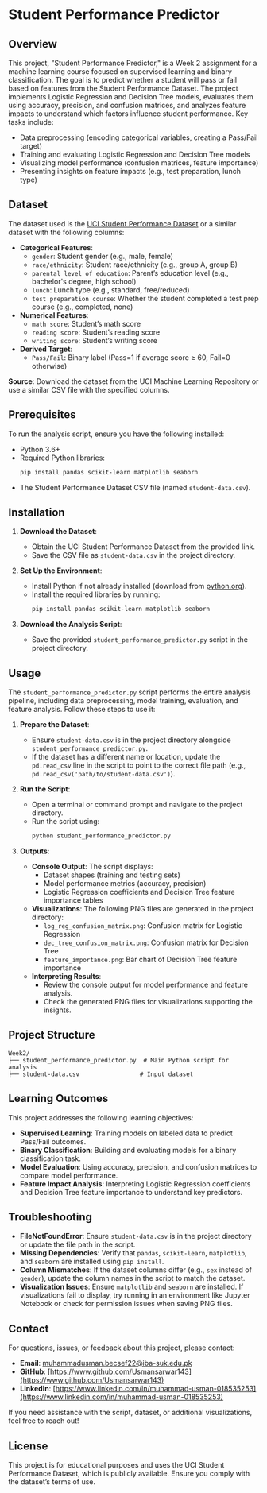 # Student Performance Predictor

## Overview
This project, "Student Performance Predictor," is a Week 2 assignment for a machine learning course focused on supervised learning and binary classification. The goal is to predict whether a student will pass or fail based on features from the Student Performance Dataset. The project implements Logistic Regression and Decision Tree models, evaluates them using accuracy, precision, and confusion matrices, and analyzes feature impacts to understand which factors influence student performance. Key tasks include:

- Data preprocessing (encoding categorical variables, creating a Pass/Fail target)
- Training and evaluating Logistic Regression and Decision Tree models
- Visualizing model performance (confusion matrices, feature importance)
- Presenting insights on feature impacts (e.g., test preparation, lunch type)

## Dataset
The dataset used is the [UCI Student Performance Dataset](https://archive.ics.uci.edu/ml/datasets/Student+Performance) or a similar dataset with the following columns:

- **Categorical Features**:
  - `gender`: Student gender (e.g., male, female)
  - `race/ethnicity`: Student race/ethnicity (e.g., group A, group B)
  - `parental level of education`: Parent’s education level (e.g., bachelor's degree, high school)
  - `lunch`: Lunch type (e.g., standard, free/reduced)
  - `test preparation course`: Whether the student completed a test prep course (e.g., completed, none)
- **Numerical Features**:
  - `math score`: Student’s math score
  - `reading score`: Student’s reading score
  - `writing score`: Student’s writing score
- **Derived Target**:
  - `Pass/Fail`: Binary label (Pass=1 if average score ≥ 60, Fail=0 otherwise)

**Source**: Download the dataset from the UCI Machine Learning Repository or use a similar CSV file with the specified columns.

## Prerequisites
To run the analysis script, ensure you have the following installed:

- Python 3.6+
- Required Python libraries:
  ```bash
  pip install pandas scikit-learn matplotlib seaborn
  ```
- The Student Performance Dataset CSV file (named `student-data.csv`).

## Installation
1. **Download the Dataset**:
   - Obtain the UCI Student Performance Dataset from the provided link.
   - Save the CSV file as `student-data.csv` in the project directory.

2. **Set Up the Environment**:
   - Install Python if not already installed (download from [python.org](https://www.python.org)).
   - Install the required libraries by running:
     ```bash
     pip install pandas scikit-learn matplotlib seaborn
     ```

3. **Download the Analysis Script**:
   - Save the provided `student_performance_predictor.py` script in the project directory.

## Usage
The `student_performance_predictor.py` script performs the entire analysis pipeline, including data preprocessing, model training, evaluation, and feature analysis. Follow these steps to use it:

1. **Prepare the Dataset**:
   - Ensure `student-data.csv` is in the project directory alongside `student_performance_predictor.py`.
   - If the dataset has a different name or location, update the `pd.read_csv` line in the script to point to the correct file path (e.g., `pd.read_csv('path/to/student-data.csv')`).

2. **Run the Script**:
   - Open a terminal or command prompt and navigate to the project directory.
   - Run the script using:
     ```bash
     python student_performance_predictor.py
     ```

3. **Outputs**:
   - **Console Output**: The script displays:
     - Dataset shapes (training and testing sets)
     - Model performance metrics (accuracy, precision)
     - Logistic Regression coefficients and Decision Tree feature importance tables
   - **Visualizations**: The following PNG files are generated in the project directory:
     - `log_reg_confusion_matrix.png`: Confusion matrix for Logistic Regression
     - `dec_tree_confusion_matrix.png`: Confusion matrix for Decision Tree
     - `feature_importance.png`: Bar chart of Decision Tree feature importance
   - **Interpreting Results**:
     - Review the console output for model performance and feature analysis.
     - Check the generated PNG files for visualizations supporting the insights.

## Project Structure
```
Week2/
├── student_performance_predictor.py  # Main Python script for analysis
├── student-data.csv                 # Input dataset
```

## Learning Outcomes
This project addresses the following learning objectives:
- **Supervised Learning**: Training models on labeled data to predict Pass/Fail outcomes.
- **Binary Classification**: Building and evaluating models for a binary classification task.
- **Model Evaluation**: Using accuracy, precision, and confusion matrices to compare model performance.
- **Feature Impact Analysis**: Interpreting Logistic Regression coefficients and Decision Tree feature importance to understand key predictors.

## Troubleshooting
- **FileNotFoundError**: Ensure `student-data.csv` is in the project directory or update the file path in the script.
- **Missing Dependencies**: Verify that `pandas`, `scikit-learn`, `matplotlib`, and `seaborn` are installed using `pip install`.
- **Column Mismatches**: If the dataset columns differ (e.g., `sex` instead of `gender`), update the column names in the script to match the dataset.
- **Visualization Issues**: Ensure `matplotlib` and `seaborn` are installed. If visualizations fail to display, try running in an environment like Jupyter Notebook or check for permission issues when saving PNG files.

## Contact
For questions, issues, or feedback about this project, please contact:

- **Email**: muhammadusman.becsef22@iba-suk.edu.pk
- **GitHub**: [https://www.github.com/Usmansarwar143](https://www.github.com/Usmansarwar143)
- **LinkedIn**: [https://www.linkedin.com/in/muhammad-usman-018535253](https://www.linkedin.com/in/muhammad-usman-018535253)

If you need assistance with the script, dataset, or additional visualizations, feel free to reach out!

## License
This project is for educational purposes and uses the UCI Student Performance Dataset, which is publicly available. Ensure you comply with the dataset’s terms of use.

